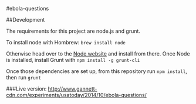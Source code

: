 #ebola-questions

##Development

The requirements for this project are node.js and grunt. 

To install node with Hombrew:
`brew install node`

Otherwise head over to the [Node website](http://nodejs.org/) and install from there.
Once Node is installed, install Grunt with
`npm install -g grunt-cli`

Once those dependencies are set up, from this repository run `npm install`, then run `grunt`

###Live version:
http://www.gannett-cdn.com/experiments/usatoday/2014/10/ebola-questions/
